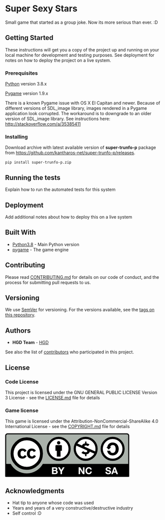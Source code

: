 # Super Sexy Stars

Small game that started as a group joke. Now its more serious than ever. :D

## Getting Started

These instructions will get you a copy of the project up and running on your local machine for development and testing purposes. See deployment for notes on how to deploy the project on a live system.

### Prerequisites

[Python](https://www.python.org/downloads/) version 3.8.x

[Pygame](http://www.pygame.org/download.shtml) version 1.9.x

There is a known Pygame issue with OS X El Capitan and newer. Because of different versions of SDL_image library, images rendered in a Pygame application look corrupted. The workaround is to downgrade to an older version of SDL_image library. See instructions here: http://stackoverflow.com/a/35385411

### Installing

Download archive with latest available version of **super-trunfo-p** package from https://github.com/kantharos-net/super-trunfo-p/releases.

```
pip install super-trunfo-p.zip
```


## Running the tests

Explain how to run the automated tests for this system


## Deployment

Add additional notes about how to deploy this on a live system

## Built With

* [Python3.8](https://www.python.org/dev/peps/pep-0569/) -  Main Python version
* [pygame](https://www.pygame.org/) - The game engine

## Contributing

Please read [CONTRIBUTING.md](https://github.com/kantharos-net/super-trunfo-p/blob/master/CONTRIBUTING.md) for details on our code of conduct, and the process for submitting pull requests to us.

## Versioning

We use [SemVer](http://semver.org/) for versioning. For the versions available, see the [tags on this repository](https://github.com/kantharos-net/super-trunfo-p/tags).

## Authors

* **HGD Team** - [HGD](https://github.com/orgs/kantharos-net/teams/high-ground-defenders)

See also the list of [contributors](https://github.com/kantharos-net/super-trunfo-p/graphs/contributors) who participated in this project.

## License

### Code License

This project is licensed under the GNU GENERAL PUBLIC LICENSE Version 3 License - see the [LICENSE.md](./license/LICENSE.md) file for details

### Game license

This game is licensed under the Attribution-NonCommercial-ShareAlike 4.0 International License - see the [COPYRIGHT.md](./license/COPYRIGHT.md) file for details

![by-nc-sa.png](./license/by-nc-sa.png)

## Acknowledgments

* Hat tip to anyone whose code was used
* Years and years of a very constructive/destructive industry
* Self control :D